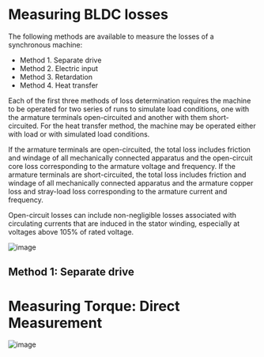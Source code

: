 # Measuring BLDC losses 
The following methods are available to measure the losses of a synchronous machine:
- Method 1. Separate drive
- Method 2. Electric input
- Method 3. Retardation
- Method 4. Heat transfer

Each of the first three methods of loss determination requires the machine to be operated for two series of runs  to  simulate  load  conditions,  one  with  the  armature  terminals  open-circuited  and  another  with  them  short-circuited.  For  the  heat  transfer  method,  the  machine  may  be  operated  either  with  load  or  with  simulated load conditions.

If the armature terminals are open-circuited, the total loss includes friction and windage of all mechanically connected apparatus and the open-circuit core loss corresponding to the armature voltage and frequency. If the armature terminals are short-circuited, the total  loss  includes  friction  and  windage  of  all  mechanically  connected apparatus and the armature copper loss and stray-load loss corresponding to the armature current and frequency. 

Open-circuit  losses  can  include  non-negligible  losses  associated  with  circulating  currents  that  are  induced  in the stator winding, especially at voltages above 105% of rated voltage.

![image](https://user-images.githubusercontent.com/83826625/123129860-2cd5b600-d444-11eb-8d2f-d84799387a60.png)

## Method 1: Separate drive 

# Measuring Torque: Direct Measurement
![image](https://user-images.githubusercontent.com/83826625/123130890-12e8a300-d445-11eb-917f-83050397f143.png)
